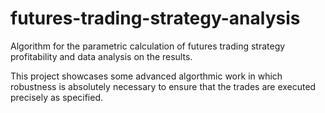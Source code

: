 # futures-trading-strategy-analysis
Algorithm for the parametric calculation of futures trading strategy profitability and data analysis on the results. 

This project showcases some advanced algorthmic work in which robustness is absolutely necessary to ensure that the trades are executed precisely as specified.
